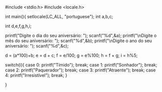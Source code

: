 #include <stdio.h>
#include <locale.h>


int main(){
	setlocale(LC_ALL, "portuguese");
int a,b,c;

int d,e,f,g,h,i;


printf("Digite o dia do seu aniversário: ");
scanf("%d",&a);
printf("\nDigite o mês do seu aniversário: ");
scanf("%d",&b);
printf("\nDigite o ano do seu aniversário: ");
scanf("%d",&c);

d = (a*100)+b;
e = d + c;
f = e/100;
g = e%100;
h = f + g;
i = h%5;

switch(i){
    case 0:
       printf("Tímido");
       break;
    case 1:
     printf("Sonhador");
     break;
    case 2:
    printf("Paquerador");
    break;
    case 3:
    printf("Atraente");
    break;
    case 4:
    printf("Irresistível");
    break;
}

}
